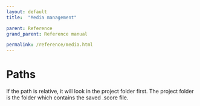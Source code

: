 ```yaml
---
layout: default
title:  "Media management"

parent: Reference
grand_parent: Reference manual

permalink: /reference/media.html
---
```


# Paths

If the path is relative, it will look in the project folder first.
The project folder is the folder which contains the saved .score file.